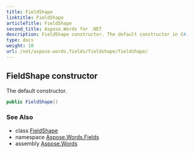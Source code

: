 ```yaml
---
title: FieldShape
linktitle: FieldShape
articleTitle: FieldShape
second_title: Aspose.Words for .NET
description: FieldShape constructor. The default constructor in C#.
type: docs
weight: 10
url: /net/aspose.words.fields/fieldshape/fieldshape/
---
```

## FieldShape constructor

The default constructor.

```csharp
public FieldShape()
```

### See Also

* class [FieldShape](../)
* namespace [Aspose.Words.Fields](../../fieldshape/)
* assembly [Aspose.Words](../../../)
